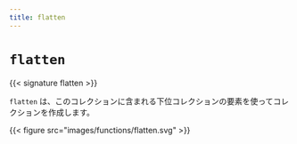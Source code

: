 ```yaml
---
title: flatten
---
```


# `flatten`

{{< signature flatten >}}

`flatten` は、このコレクションに含まれる下位コレクションの要素を使ってコレクションを作成します。

{{< figure src="images/functions/flatten.svg" >}}

